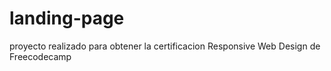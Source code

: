 # landing-page
proyecto realizado para obtener la certificacion Responsive Web Design de Freecodecamp
